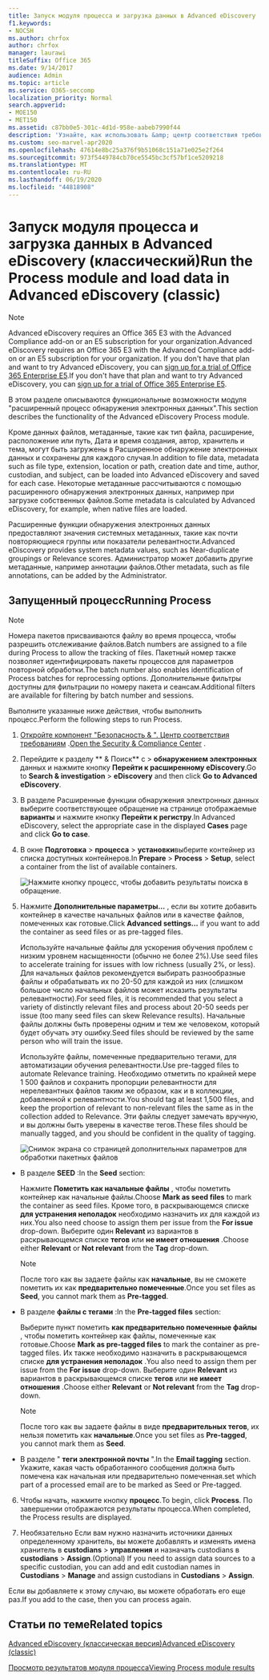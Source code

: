 ```yaml
---
title: Запуск модуля процесса и загрузка данных в Advanced eDiscovery
f1.keywords:
- NOCSH
ms.author: chrfox
author: chrfox
manager: laurawi
titleSuffix: Office 365
ms.date: 9/14/2017
audience: Admin
ms.topic: article
ms.service: O365-seccomp
localization_priority: Normal
search.appverid:
- MOE150
- MET150
ms.assetid: c87bb0e5-301c-4d1d-958e-aabeb7990f44
description: 'Узнайте, как использовать &amp; центр соответствия требованиям безопасности для доступа к расширенному eDiscovery и запуска модуля Process для обращения.  '
ms.custom: seo-marvel-apr2020
ms.openlocfilehash: 47614e8bc25a376f9b51068c151a71e025e2f264
ms.sourcegitcommit: 973f5449784cb70ce5545bc3cf57bf1ce5209218
ms.translationtype: MT
ms.contentlocale: ru-RU
ms.lasthandoff: 06/19/2020
ms.locfileid: "44818908"
---
```

# <a name="run-the-process-module-and-load-data-in-advanced-ediscovery-classic"></a><span data-ttu-id="ff291-103">Запуск модуля процесса и загрузка данных в Advanced eDiscovery (классический)</span><span class="sxs-lookup"><span data-stu-id="ff291-103">Run the Process module and load data in Advanced eDiscovery (classic)</span></span>

> [!NOTE]
> <span data-ttu-id="ff291-104">Advanced eDiscovery requires an Office 365 E3 with the Advanced Compliance add-on or an E5 subscription for your organization.</span><span class="sxs-lookup"><span data-stu-id="ff291-104">Advanced eDiscovery requires an Office 365 E3 with the Advanced Compliance add-on or an E5 subscription for your organization.</span></span> <span data-ttu-id="ff291-105">If you don't have that plan and want to try Advanced eDiscovery, you can [sign up for a trial of Office 365 Enterprise E5](https://go.microsoft.com/fwlink/p/?LinkID=698279).</span><span class="sxs-lookup"><span data-stu-id="ff291-105">If you don't have that plan and want to try Advanced eDiscovery, you can [sign up for a trial of Office 365 Enterprise E5](https://go.microsoft.com/fwlink/p/?LinkID=698279).</span></span> 
  
<span data-ttu-id="ff291-106">В этом разделе описываются функциональные возможности модуля "расширенный процесс обнаружения электронных данных".</span><span class="sxs-lookup"><span data-stu-id="ff291-106">This section describes the functionality of the Advanced eDiscovery Process module.</span></span> 
  
<span data-ttu-id="ff291-107">Кроме данных файлов, метаданные, такие как тип файла, расширение, расположение или путь, Дата и время создания, автор, хранитель и тема, могут быть загружены в Расширенное обнаружение электронных данных и сохранены для каждого случая.</span><span class="sxs-lookup"><span data-stu-id="ff291-107">In addition to file data, metadata such as file type, extension, location or path, creation date and time, author, custodian, and subject, can be loaded into Advanced eDiscovery and saved for each case.</span></span> <span data-ttu-id="ff291-108">Некоторые метаданные рассчитываются с помощью расширенного обнаружения электронных данных, например при загрузке собственных файлов.</span><span class="sxs-lookup"><span data-stu-id="ff291-108">Some metadata is calculated by Advanced eDiscovery, for example, when native files are loaded.</span></span> 
  
<span data-ttu-id="ff291-109">Расширенные функции обнаружения электронных данных предоставляют значения системных метаданных, такие как почти повторяющиеся группы или показатели релевантности.</span><span class="sxs-lookup"><span data-stu-id="ff291-109">Advanced eDiscovery provides system metadata values, such as Near-duplicate groupings or Relevance scores.</span></span> <span data-ttu-id="ff291-110">Администратор может добавить другие метаданные, например аннотации файлов.</span><span class="sxs-lookup"><span data-stu-id="ff291-110">Other metadata, such as file annotations, can be added by the Administrator.</span></span> 
  
## <a name="running-process"></a><span data-ttu-id="ff291-111">Запущенный процесс</span><span class="sxs-lookup"><span data-stu-id="ff291-111">Running Process</span></span>

> [!NOTE]
> <span data-ttu-id="ff291-112">Номера пакетов присваиваются файлу во время процесса, чтобы разрешить отслеживание файлов.</span><span class="sxs-lookup"><span data-stu-id="ff291-112">Batch numbers are assigned to a file during Process to allow the tracking of files.</span></span> <span data-ttu-id="ff291-113">Пакетный номер также позволяет идентифицировать пакеты процессов для параметров повторной обработки.</span><span class="sxs-lookup"><span data-stu-id="ff291-113">The batch number also enables identification of Process batches for reprocessing options.</span></span> <span data-ttu-id="ff291-114">Дополнительные фильтры доступны для фильтрации по номеру пакета и сеансам.</span><span class="sxs-lookup"><span data-stu-id="ff291-114">Additional filters are available for filtering by batch number and sessions.</span></span> 
  
<span data-ttu-id="ff291-115">Выполните указанные ниже действия, чтобы выполнить процесс.</span><span class="sxs-lookup"><span data-stu-id="ff291-115">Perform the following steps to run Process.</span></span>
  
1. <span data-ttu-id="ff291-116">[Откройте компонент "Безопасность &amp; ". Центр соответствия требованиям](go-to-the-securitycompliance-center.md) .</span><span class="sxs-lookup"><span data-stu-id="ff291-116">[Open the Security &amp; Compliance Center](go-to-the-securitycompliance-center.md) .</span></span> 
    
2. <span data-ttu-id="ff291-117">Перейдите к разделу \*\* &amp; Поиск\*\* с \> **обнаружением электронных** данных и нажмите кнопку **Перейти к расширенному eDiscovery**.</span><span class="sxs-lookup"><span data-stu-id="ff291-117">Go to **Search &amp; investigation** \> **eDiscovery** and then click **Go to Advanced eDiscovery**.</span></span>
    
3. <span data-ttu-id="ff291-118">В разделе Расширенные функции обнаружения электронных данных выберите соответствующее обращение на странице отображаемые **варианты** и нажмите кнопку **Перейти к регистру**.</span><span class="sxs-lookup"><span data-stu-id="ff291-118">In Advanced eDiscovery, select the appropriate case in the displayed **Cases** page and click **Go to case**.</span></span>
    
4. <span data-ttu-id="ff291-119">В окне **Подготовка** \> **процесса** \> **установки**выберите контейнер из списка доступных контейнеров.</span><span class="sxs-lookup"><span data-stu-id="ff291-119">In **Prepare** \> **Process** \> **Setup**, select a container from the list of available containers.</span></span>
    
    ![Нажмите кнопку процесс, чтобы добавить результаты поиска в обращение.](../media/50bdc55c-d378-4881-b302-31ef785fa359.png)
  
5. <span data-ttu-id="ff291-121">Нажмите **Дополнительные параметры...** , если вы хотите добавить контейнер в качестве начальных файлов или в качестве файлов, помеченных как готовые.</span><span class="sxs-lookup"><span data-stu-id="ff291-121">Click **Advanced settings...** if you want to add the container as seed files or as pre-tagged files.</span></span> 
    
    <span data-ttu-id="ff291-122">Используйте начальные файлы для ускорения обучения проблем с низким уровнем насыщенности (обычно не более 2%).</span><span class="sxs-lookup"><span data-stu-id="ff291-122">Use seed files to accelerate training for issues with low richness (usually 2%, or less).</span></span> <span data-ttu-id="ff291-123">Для начальных файлов рекомендуется выбирать разнообразные файлы и обрабатывать их по 20-50 для каждой из них (слишком большое число начальных файлов может исказить результаты релевантности).</span><span class="sxs-lookup"><span data-stu-id="ff291-123">For seed files, it is recommended that you select a variety of distinctly relevant files and process about 20-50 seeds per issue (too many seed files can skew Relevance results).</span></span> <span data-ttu-id="ff291-124">Начальные файлы должны быть проверены одним и тем же человеком, который будет обучать эту ошибку.</span><span class="sxs-lookup"><span data-stu-id="ff291-124">Seed files should be reviewed by the same person who will train the issue.</span></span>
    
    <span data-ttu-id="ff291-125">Используйте файлы, помеченные предварительно тегами, для автоматизации обучения релевантности.</span><span class="sxs-lookup"><span data-stu-id="ff291-125">Use pre-tagged files to automate Relevance training.</span></span> <span data-ttu-id="ff291-126">Необходимо отметить по крайней мере 1 500 файлов и сохранить пропорции релевантности для нерелевантных файлов таким же образом, как и в коллекции, добавленной к релевантности.</span><span class="sxs-lookup"><span data-stu-id="ff291-126">You should tag at least 1,500 files, and keep the proportion of relevant to non-relevant files the same as in the collection added to Relevance.</span></span> <span data-ttu-id="ff291-127">Эти файлы следует замечать вручную, и вы должны быть уверены в качестве тегов.</span><span class="sxs-lookup"><span data-stu-id="ff291-127">These files should be manually tagged, and you should be confident in the quality of tagging.</span></span>
    
    ![Снимок экрана со страницей дополнительных параметров для обработки пакетных файлов](../media/3c25cb78-4484-41e5-bd34-3753c7ab6cf2.jpg)
  
  - <span data-ttu-id="ff291-129">В разделе **SEED** :</span><span class="sxs-lookup"><span data-stu-id="ff291-129">In the **Seed** section:</span></span> 
    
    <span data-ttu-id="ff291-130">Нажмите **Пометить как начальные файлы** , чтобы пометить контейнер как начальные файлы.</span><span class="sxs-lookup"><span data-stu-id="ff291-130">Choose **Mark as seed files** to mark the container as seed files.</span></span> <span data-ttu-id="ff291-131">Кроме того, в раскрывающемся списке **для устранения неполадок** необходимо назначить их для каждой из них.</span><span class="sxs-lookup"><span data-stu-id="ff291-131">You also need choose to assign them per issue from the **For issue** drop-down.</span></span> <span data-ttu-id="ff291-132">Выберите один **Relevant** из вариантов в раскрывающемся списке **тегов** или **не имеет отношения** .</span><span class="sxs-lookup"><span data-stu-id="ff291-132">Choose either **Relevant** or **Not relevant** from the **Tag** drop-down.</span></span> 
    
    > [!NOTE]
    > <span data-ttu-id="ff291-133">После того как вы задаете файлы как **начальные**, вы не сможете пометить их как **предварительно помеченные**.</span><span class="sxs-lookup"><span data-stu-id="ff291-133">Once you set files as **Seed**, you cannot mark them as **Pre-tagged**.</span></span> 
  
  - <span data-ttu-id="ff291-134">В разделе **файлы с тегами** :</span><span class="sxs-lookup"><span data-stu-id="ff291-134">In the **Pre-tagged files** section:</span></span> 
    
    <span data-ttu-id="ff291-135">Выберите пункт пометить **как предварительно помеченные файлы** , чтобы пометить контейнер как файлы, помеченные как готовые.</span><span class="sxs-lookup"><span data-stu-id="ff291-135">Choose **Mark as pre-tagged files** to mark the container as pre-tagged files.</span></span> <span data-ttu-id="ff291-136">Их также необходимо назначить в раскрывающемся списке **для устранения неполадок** .</span><span class="sxs-lookup"><span data-stu-id="ff291-136">You also need to assign them per issue from the **For issue** drop-down.</span></span> <span data-ttu-id="ff291-137">Выберите один **Relevant** из вариантов в раскрывающемся списке **тегов** или **не имеет отношения** .</span><span class="sxs-lookup"><span data-stu-id="ff291-137">Choose either **Relevant** or **Not relevant** from the **Tag** drop-down.</span></span> 
    
    > [!NOTE]
    > <span data-ttu-id="ff291-138">После того как вы задаете файлы в виде **предварительных тегов**, их нельзя пометить как **начальные**.</span><span class="sxs-lookup"><span data-stu-id="ff291-138">Once you set files as **Pre-tagged**, you cannot mark them as **Seed**.</span></span> 
  
  - <span data-ttu-id="ff291-139">В разделе " **теги электронной почты** ".</span><span class="sxs-lookup"><span data-stu-id="ff291-139">In the **Email tagging** section.</span></span> <span data-ttu-id="ff291-140">Укажите, какая часть обработанного сообщения должна быть помечена как начальная или предварительно помеченная.</span><span class="sxs-lookup"><span data-stu-id="ff291-140">set which part of a processed email are to be marked as Seed or Pre-tagged.</span></span> 
    
6. <span data-ttu-id="ff291-141">Чтобы начать, нажмите кнопку **процесс**.</span><span class="sxs-lookup"><span data-stu-id="ff291-141">To begin, click **Process**.</span></span> <span data-ttu-id="ff291-142">По завершении отображаются результаты процесса.</span><span class="sxs-lookup"><span data-stu-id="ff291-142">When completed, the Process results are displayed.</span></span>
    
7. <span data-ttu-id="ff291-143">Необязательно Если вам нужно назначить источники данных определенному хранитель, вы можете добавлять и изменять имена хранитель в **custodians** \> **управления** и назначать custodians в **custodians** \> **Assign**.</span><span class="sxs-lookup"><span data-stu-id="ff291-143">(Optional) If you need to assign data sources to a specific custodian, you can add and edit custodian names in **Custodians** \> **Manage** and assign custodians in **Custodians** \> **Assign**.</span></span> 
    
<span data-ttu-id="ff291-144">Если вы добавляете к этому случаю, вы можете обработать его еще раз.</span><span class="sxs-lookup"><span data-stu-id="ff291-144">If you add to the case, then you can process again.</span></span>
  
## <a name="related-topics"></a><span data-ttu-id="ff291-145">Статьи по теме</span><span class="sxs-lookup"><span data-stu-id="ff291-145">Related topics</span></span>

[<span data-ttu-id="ff291-146">Advanced eDiscovery (классическая версия)</span><span class="sxs-lookup"><span data-stu-id="ff291-146">Advanced eDiscovery (classic)</span></span>](office-365-advanced-ediscovery.md)
  
[<span data-ttu-id="ff291-147">Просмотр результатов модуля процесса</span><span class="sxs-lookup"><span data-stu-id="ff291-147">Viewing Process module results</span></span>](view-process-module-results-in-advanced-ediscovery.md)

